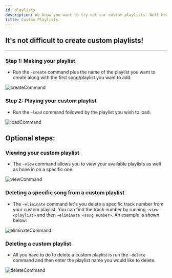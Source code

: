 ```yaml
---
id: playlists
description: We know you want to try out our custom playlists. Well here's how!
title: Custom Playlists
---
```


## It's not difficult to create custom playlists!
---
### Step 1: Making your playlist
- Run the `~create` command plus the name of the playlist you want to create along with the first song/playlist you want to add.

![createCommand](/img/docs/playlists/create-playlist.webp)

### Step 2: Playing your custom playlist
- Run the `~load` command followed by the playlist you wish to load.

![loadCommand](/img/docs/playlists/load-playlist.webp)

## Optional steps:

### Viewing your custom playlist

- The `~view` command allows you to view your available playlists as well as hone in on a specific one.

![viewCommand](/img/docs/playlists/view-playlist.webp)

### Deleting a specific song from a custom playlist

- The `~eliminate` command let's you delete a specific track number from your custom playlist. You can find the track number by running `~view <playlist>` and then `~eliminate <song number>`. An example is shown below:

![eliminateCommand](/img/docs/playlists/eliminate-playlist.webp)

### Deleting a custom playlist

- All you have to do to delete a custom playlist is run the `~delete` command and then enter the playlist name you would like to delete.

![deleteCommand](/img/docs/playlists/delete-playlist.webp)